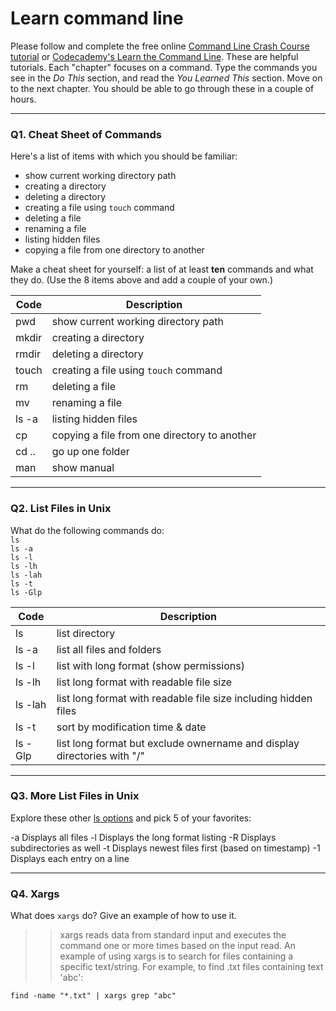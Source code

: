 # Learn command line

Please follow and complete the free online [Command Line Crash Course
tutorial](https://web.archive.org/web/20160708171659/http://cli.learncodethehardway.org/book/) or [Codecademy's Learn the Command Line](https://www.codecademy.com/learn/learn-the-command-line). These are helpful tutorials. Each "chapter" focuses on a command. Type the commands you see in the _Do This_ section, and read the _You Learned This_ section. Move on to the next chapter. You should be able to go through these in a couple of hours.

---

### Q1.  Cheat Sheet of Commands  

Here's a list of items with which you should be familiar:  
* show current working directory path
* creating a directory
* deleting a directory
* creating a file using `touch` command
* deleting a file
* renaming a file
* listing hidden files
* copying a file from one directory to another

Make a cheat sheet for yourself: a list of at least **ten** commands and what they do.  (Use the 8 items above and add a couple of your own.)  

>>

Code | Description
---- | ----
pwd | show current working directory path
mkdir | creating a directory
rmdir | deleting a directory
touch | creating a file using `touch` command
rm | deleting a file
mv | renaming a file
ls -a | listing hidden files
cp | copying a file from one directory to another
cd .. | go up one folder
man | show manual

---

### Q2.  List Files in Unix   

What do the following commands do:  
`ls`  
`ls -a`  
`ls -l`  
`ls -lh`  
`ls -lah`  
`ls -t`  
`ls -Glp`  

Code | Description
---- | ----
ls | list directory
ls -a | list all files and folders
ls -l | list with long format (show permissions)
ls -lh | list long format with readable file size
ls -lah | list long format with readable file size including hidden files
ls -t | sort by modification time & date
ls -Glp | list long format but exclude ownername and display directories with "/"

---

### Q3.  More List Files in Unix  

Explore these other [ls options](http://www.techonthenet.com/unix/basic/ls.php) and pick 5 of your favorites:

-a	Displays all files
-l	Displays the long format listing
-R	Displays subdirectories as well
-t	Displays newest files first (based on timestamp)
-1	Displays each entry on a line

---

### Q4.  Xargs   

What does `xargs` do? Give an example of how to use it.

>> xargs reads data from standard input and executes the command one or more times based on the input read. 
An example of using xargs is to search for files containing a specific text/string. For example, to find .txt files containing text 'abc':

`
find -name "*.txt" | xargs grep "abc"
`


 

